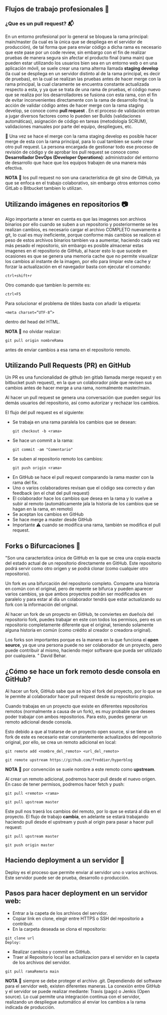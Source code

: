 ## Flujos de trabajo profesionales :necktie:

### ¿Que es un pull request? :mailbox_with_mail:
 
En un entorno profesional por lo general se bloquea la rama principal: main/master (la cual es la única que se despliega en el servidor de producción), de tal forma que para enviar código a dicha rama es necesario que este pase por un code review, sin embargo con el fin de realizar pruebas de manera segura sin afectar el producto final (rama main) que pueden estar utilizando los usuarios bien sea en un entorno web o en una aplicación móvil, se suele crear una rama alterna llamada **staging develop** (la cual se despliega en un servidor distinto al de la rama principal, es decir de pruebas), en la cual se realizan las pruebas antes de hacer merge con la rama principal, la cual claramente se encuentra constante actualizada respecto a esta, y ya que se trata de una rama de pruebas, el código nuevo que se realiza por los desarrolladores se fusiona con esta rama, con el fin de evitar inconvenientes directamente con la rama de desarrollo final; la acción de validar código antes de hacer merge con la rama staging develop, se conoce como **pull request** . En el proceso de validación entran a jugar diversos factores como lo pueden ser Builds (validaciones automáticas), asignación de código en tareas (metodología SCRUM), validaciones manuales por parte del equipo, despliegues, etc. 

:briefcase: Una vez se hace el merge con la rama staging develop es posible hacer merge de esta con la rama principal, para lo cual tambien se suele crear otro pull request. La persona encargada de gestionar todo ese proceso de revisión de código y de aprobar los pull request se conoce como **Desarrollador DevOps (Developer Operations)**: administrador del entorno de desarrollo que hace que los equipos trabajen de una manera más efectiva.

**NOTA** :round_pushpin: los pull request no son una característica de git sino de GitHub, ya que se enfoca en el trabajo colaborativo, sin embargo otros entornos como GitLab o Bitbucket tambien lo utilizan.  

## Utilizando imágenes en repositorios :camera:

Algo importante a tener en cuenta es que las imagenes son archivos binarios por ello cuando se suben a un repositorio y posteriormente se les realizan cambios, es necesario cargar el archivo COMPLETO nuevamente a git, lo cual es muy ineficiente, porque conforme más cambios se realicen el peso de estos archivos binarios tambien va a aumentar, haciendo cada vez más pesado el repositorio, sin embargo es posible almacenar estas imagenes en el repositorio de GitHub, al hacer esto lo que sucede en ocasiones es que se genera una memoria cache que no permite visualizar los cambios al instante de la imagen, por ello para limpiar este cache y forzar la actualización en el navegador basta con ejecutar el comando:

```
ctrl+shift+r
```
Otro comando que tambien lo permite es:
```
ctrl+F5
```

Para solucionar el problema de tildes basta con añadir la etiqueta:
```
<meta charset=“UTF-8”>
```
dentro del head del HTML. 


**NOTA** :construction: no olvidar realizar:
```
git pull origin nombreRama
```
antes de enviar cambios a esa rama en el repositorio remoto. 

## Utilizando Pull Requests (PR) en GitHub

Un PR es una funcionalidad de github (en gitlab llamada merge request y en bitbucket push request), en la que un colaborador pide que revisen sus cambios antes de hacer merge a una rama, normalmente master/main.

Al hacer un pull request se genera una conversación que pueden seguir los demás usuarios del repositorio, así como autorizar y rechazar los cambios.

El flujo del pull request es el siguiente: 

- Se trabaja en una rama paralela los cambios que se desean:
    ```
    git checkout -b <rama>
    ```
- Se hace un commit a la rama:
    ```
    git commit -am "Comentario"
    ```
- Se suben al repositorio remoto los cambios:
    ```
    git push origin <rama>
    ```
- En GitHub se hace el pull request comparando la rama master con la rama del fix.
- Uno o varios colaboradores revisan que el código sea correcto y dan feedback (en el chat del pull request)
- El colaborador hace los cambios que desea en la rama y lo vuelve a subir al remoto (automáticamente jala la historia de los cambios que se hagan en la rama, en remoto)
- Se aceptan los cambios en GitHub
- Se hace merge a master desde GitHub
- Importante :warning: cuando se modifica una rama, también se modifica el pull request.


## Forks o Bifurcaciones 🍴
"Son una característica única de GitHub en la que se crea una copia exacta del estado actual de un repositorio directamente en GitHub. Este repositorio podrá servir como otro origen y se podrá clonar (como cualquier otro repositorio). 

Un fork es una bifurcación del repositorio completo. Comparte una historia en común con el original, pero de repente se bifurca y pueden aparecer varios cambios, ya que ambos proyectos podrán ser modificados en paralelo y para estar al día un colaborador tendrá que estar actualizando su fork con la información del original.

Al hacer un fork de un proyecto en GitHub, te conviertes en dueño/a del repositorio fork, puedes trabajar en este con todos los permisos, pero es un repositorio completamente diferente que el original, teniendo solamente alguna historia en común (como crédito al creador o creadora original).

Los forks son importantes porque es la manera en la que funciona el **open source**, ya que una persona puede no ser colaborador de un proyecto, pero puede contribuír al mismo, haciendo mejor software que pueda ser utilizado por cualquiera. " David Behar.

## ¿Cómo se hace un fork remoto desde consola en GitHub? 

Al hacer un fork, GitHub sabe que se hizo el fork del proyecto, por lo que se le permite al colaborador hacer pull request desde su repositorio propio.

Cuando trabajas en un proyecto que existe en diferentes repositorios remotos (normalmente a causa de un fork), es muy probable que desees poder trabajar con ambos repositorios. Para esto, puedes generar un remoto adicional desde consola.

Esto debido a que al tratarse de un proyecto open source, si se tiene un fork de este es necesario estar constantemente actualizados del repositorio original, por ello, se crea un remoto adicional en local:

```
git remote add <nombre_del_remoto> <url_del_remoto> 
```

```
git remote upstream https://github.com/freddier/hyperblog
```

**NOTA** :pushpin: por convención se suele nombre a este remoto como **upstream**.

Al crear un remoto adicional, podremos hacer pull desde el nuevo origen. En caso de tener permisos, podremos hacer fetch y push:

```
git pull <remoto> <rama>
```
```
git pull upstream master
```
Este pull nos traerá los cambios del remoto, por lo que se estará al día en el proyecto. El flujo de trabajo **cambia**, en adelante se estará trabajando haciendo pull desde el upstream y push al origin para pasar a hacer pull request:

```
git pull upstream master
```
```
git push origin master
```

## Haciendo deployment a un servidor :rocket:

Deploy es el proceso que permite enviar al servidor uno o varios archivos. Este servidor puede ser de prueba, desarrollo o producción.

## Pasos para hacer deployment en un servidor web:
- Entrar a la capeta de los archivos del    servidor.
- Copiar link en clone, elegir entre HTTPS o SSH del repositorio a contribuir.
- En la carpeta deseada se clona el repositorio:

```
git clone url
Deploy:
```

- Realizar cambios y commit en GitHub.
- Traer al Repositorio local las actualizacion para el servidor en la capeta de los archivos del servidor.

```
git pull ramaRemota main
```

**NOTA** :pencil: siempre se debe proteger el archivo .git. Dependiendo del software para el servidor web, existen diferentes maneras. La conexión entre GitHub y el servidor se puede realizar mediante: Travis (pago) o Jenkis (Open source). Lo cual permite una integración continua con el servidor, realizando un despliegue automático al enviar los cambios a la rama indicada de producción. 


